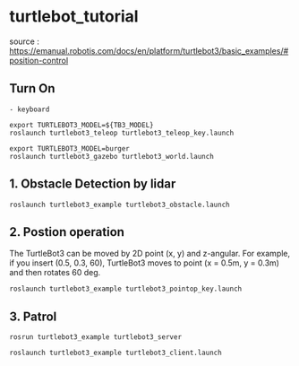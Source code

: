 # turtlebot_tutorial
source : https://emanual.robotis.com/docs/en/platform/turtlebot3/basic_examples/#position-control

## Turn On

    - keyboard

    export TURTLEBOT3_MODEL=${TB3_MODEL}
    roslaunch turtlebot3_teleop turtlebot3_teleop_key.launch

    export TURTLEBOT3_MODEL=burger
    roslaunch turtlebot3_gazebo turtlebot3_world.launch
    

## 1. Obstacle Detection by lidar

    roslaunch turtlebot3_example turtlebot3_obstacle.launch
    
## 2. Postion operation
The TurtleBot3 can be moved by 2D point (x, y) and z-angular. For example, if you insert (0.5, 0.3, 60), TurtleBot3 moves to point (x = 0.5m, y = 0.3m) and then rotates 60 deg.


    roslaunch turtlebot3_example turtlebot3_pointop_key.launch


## 3. Patrol

    rosrun turtlebot3_example turtlebot3_server
    
    roslaunch turtlebot3_example turtlebot3_client.launch
